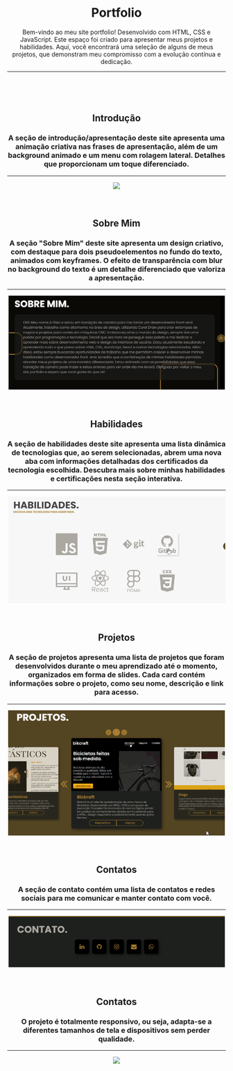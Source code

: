 <div  style="text-align:center">

# Portfolio

Bem-vindo ao meu site portfolio! Desenvolvido com HTML, CSS e JavaScript. Este espaço foi criado para apresentar meus projetos e habilidades. Aqui, você encontrará uma seleção de alguns de meus projetos, que demonstram meu compromisso com a evolução contínua e dedicação.

---

<br>
<br>
<br>

## Introdução

### A seção de introdução/apresentação deste site apresenta uma animação criativa nas frases de apresentação, além de um background animado e um menu com rolagem lateral. Detalhes que proporcionam um toque diferenciado.

---

<img src='./src/img/gifs/portfolio1G.gif'>
<br>
<br>
<br>

## Sobre Mim

### A seção "Sobre Mim" deste site apresenta um design criativo, com destaque para dois pseudoelementos no fundo do texto, animados com keyframes. O efeito de transparência com blur no background do texto é um detalhe diferenciado que valoriza a apresentação.

---

<img src='./src/img/gifs/portfolio2G.gif'>
<br>
<br>
<br>

## Habilidades

### A seção de habilidades deste site apresenta uma lista dinâmica de tecnologias que, ao serem selecionadas, abrem uma nova aba com informações detalhadas dos certificados da tecnologia escolhida. Descubra mais sobre minhas habilidades e certificações nesta seção interativa.

---

<img src='./src/img/gifs/portfolio3G.gif'>
<br>
<br>
<br>

## Projetos

### A seção de projetos apresenta uma lista de projetos que foram desenvolvidos durante o meu aprendizado até o momento, organizados em forma de slides. Cada card contém informações sobre o projeto, como seu nome, descrição e link para acesso.

---

<img src='./src/img/gifs/portfolio4G.gif'>
<br>
<br>
<br>

## Contatos

### A seção de contato contém uma lista de contatos e redes sociais para me comunicar e manter contato com você.

---

<img src='./src/img/gifs/portfolio5G.gif'>
<br>
<br>
<br>

## Contatos

### O projeto é totalmente responsivo, ou seja, adapta-se a diferentes tamanhos de tela e dispositivos sem perder qualidade.

---

<img src='./src/img/gifs/portfolio6G.gif'>
<br>
<br>
<br>
</div>
